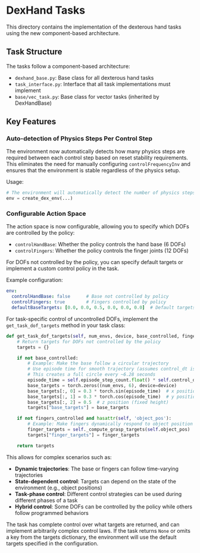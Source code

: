 # DexHand Tasks

This directory contains the implementation of the dexterous hand tasks using the new component-based architecture.

## Task Structure

The tasks follow a component-based architecture:

- `dexhand_base.py`: Base class for all dexterous hand tasks
- `task_interface.py`: Interface that all task implementations must implement
- `base/vec_task.py`: Base class for vector tasks (inherited by DexHandBase)

## Key Features

### Auto-detection of Physics Steps Per Control Step

The environment now automatically detects how many physics steps are required between each control step based on reset stability requirements. This eliminates the need for manually configuring `controlFrequencyInv` and ensures that the environment is stable regardless of the physics setup.

Usage:
```python
# The environment will automatically detect the number of physics steps per control step
env = create_dex_env(...)
```

### Configurable Action Space

The action space is now configurable, allowing you to specify which DOFs are controlled by the policy:

- `controlHandBase`: Whether the policy controls the hand base (6 DOFs)
- `controlFingers`: Whether the policy controls the finger joints (12 DOFs)

For DOFs not controlled by the policy, you can specify default targets or implement a custom control policy in the task.

Example configuration:
```yaml
env:
  controlHandBase: false      # Base not controlled by policy
  controlFingers: true        # Fingers controlled by policy
  defaultBaseTargets: [0.0, 0.0, 0.5, 0.0, 0.0, 0.0]  # Default targets for base
```

For task-specific control of uncontrolled DOFs, implement the `get_task_dof_targets` method in your task class:

```python
def get_task_dof_targets(self, num_envs, device, base_controlled, fingers_controlled):
    # Return targets for DOFs not controlled by the policy
    targets = {}

    if not base_controlled:
        # Example: Make the base follow a circular trajectory
        # Use episode time for smooth trajectory (assumes control_dt is available)
        # This creates a full circle every ~6.28 seconds
        episode_time = self.episode_step_count.float() * self.control_dt
        base_targets = torch.zeros((num_envs, 6), device=device)
        base_targets[:, 0] = 0.3 * torch.sin(episode_time)  # x position
        base_targets[:, 1] = 0.3 * torch.cos(episode_time)  # y position
        base_targets[:, 2] = 0.5  # z position (fixed height)
        targets["base_targets"] = base_targets

    if not fingers_controlled and hasattr(self, 'object_pos'):
        # Example: Make fingers dynamically respond to object position
        finger_targets = self._compute_grasp_targets(self.object_pos)
        targets["finger_targets"] = finger_targets

    return targets
```

This allows for complex scenarios such as:
- **Dynamic trajectories**: The base or fingers can follow time-varying trajectories
- **State-dependent control**: Targets can depend on the state of the environment (e.g., object positions)
- **Task-phase control**: Different control strategies can be used during different phases of a task
- **Hybrid control**: Some DOFs can be controlled by the policy while others follow programmed behaviors

The task has complete control over what targets are returned, and can implement arbitrarily complex control laws. If the task returns `None` or omits a key from the targets dictionary, the environment will use the default targets specified in the configuration.

